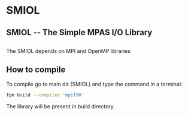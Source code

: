 # SMIOL
## SMIOL -- The Simple MPAS I/O Library

##
The SMIOL depends on MPI and OpenMP libraries

## How to compile

To compile go to main dir (SMIOL) and type the command in a terminal:

```bash
fpm build --compiler 'mpif90'
```
The library will be present in build directory.
